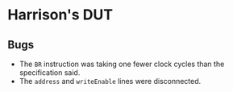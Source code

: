 # Harrison's DUT

## Bugs

- The `BR` instruction was taking one fewer clock cycles than the specification
  said.
- The `address` and `writeEnable` lines were disconnected.

